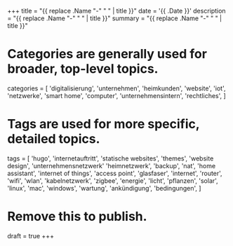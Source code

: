 +++
title = "{{ replace .Name "-" " " | title }}"
date = '{{ .Date }}'
description = "{{ replace .Name "-" " " | title }}"
summary = "{{ replace .Name "-" " " | title }}"
# Categories are generally used for broader, top-level topics.
categories = [
 'digitalisierung',
 'unternehmen',
 'heimkunden',
 'website',
 'iot',
 'netzwerke',
 'smart home',
 'computer',
 'unternehmensintern',
 'rechtliches',
]
# Tags are used for more specific, detailed topics.
tags = [
 'hugo',
 'internetauftritt',
 'statische websites',
 'themes',
 'website design',
 'unternehmensnetzwerk'
 'heimnetzwerk',
 'backup',
 'nat',
 'home assistant',
 'internet of things',
 'access point',
 'glasfaser',
 'internet',
 'router',
 'wifi',
 'wlan',
 'kabelnetzwerk',
 'zigbee',
 'energie',
 'licht',
 'pflanzen',
 'solar',
 'linux',
 'mac',
 'windows',
 'wartung',
 'ankündigung',
 'bedingungen',
]
# Remove this to publish.
draft = true
+++
